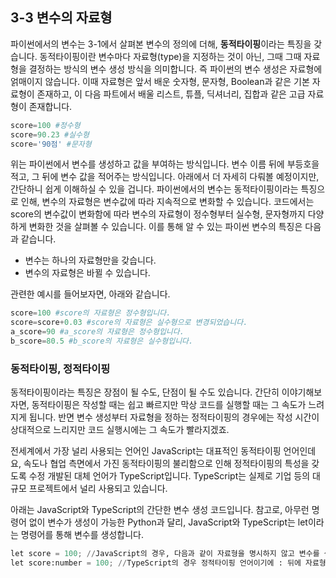## 3-3 변수의 자료형



파이썬에서의 변수는 3-1에서 살펴본 변수의 정의에 더해, **동적타이핑**이라는 특징을 갖습니다. 동적타이핑이란 변수마다 자료형(type)을 지정하는 것이 아닌, 그때 그때 자료형을 결정하는 방식의 변수 생성 방식을 의미합니다. 즉 파이썬의 변수 생성은 자료형에 얽매이지 않습니다. 이때 자료형은 앞서 배운 숫자형, 문자형, Boolean과 같은 기본 자료형이 존재하고, 이 다음 파트에서 배울 리스트, 튜플, 딕셔너리, 집합과 같은 고급 자료형이 존재합니다.

```python
score=100 #정수형  
score=90.23 #실수형  
score='90점' #문자형
```

위는 파이썬에서 변수를 생성하고 값을 부여하는 방식입니다. 변수 이름 뒤에 부등호을 적고, 그 뒤에 변수 값을 적어주는 방식입니다. 아래에서 더 자세히 다뤄볼 예정이지만, 간단하니 쉽게 이해하실 수 있을 겁니다. 파이썬에서의 변수는 동적타이핑이라는 특징으로 인해, 변수의 자료형은 변수값에 따라 지속적으로 변화할 수 있습니다. 코드에서는 score의 변수값이 변화함에 따라 변수의 자료형이 정수형부터 실수형, 문자형까지 다양하게 변화한 것을 살펴볼 수 있습니다. 이를 통해 알 수 있는 파이썬 변수의 특징은 다음과 같습니다.

- 변수는 하나의 자료형만을 갖습니다.
- 변수의 자료형은 바뀔 수 있습니다.

관련한 예시를 들어보자면, 아래와 같습니다.

```python
score=100 #score의 자료형은 정수형입니다.  
score=score+0.03 #score의 자료형은 실수형으로 변경되었습니다.  
a_score=90 #a_score의 자료형은 정수형입니다.  
b_score=80.5 #b_score의 자료형은 실수형입니다.
```

### 동적타이핑, 정적타이핑

동적타이핑이라는 특징은 장점이 될 수도, 단점이 될 수도 있습니다. 간단히 이야기해보자면, 동적타이핑은 작성할 때는 쉽고 빠르지만 막상 코드를 실행할 때는 그 속도가 느려지게 됩니다. 반면 변수 생성부터 자료형을 정하는 정적타이핑의 경우에는 작성 시간이 상대적으로 느리지만 코드 실행시에는 그 속도가 빨라지겠죠.

전세계에서 가장 널리 사용되는 언어인 JavaScript는 대표적인 동적타이핑 언어인데요, 속도나 협업 측면에서 가진 동적타이핑의 불리함으로 인해 정적타이핑의 특성을 갖도록 수정 개발된 대체 언어가 TypeScript입니다. TypeScript는 실제로 기업 등의 대규모 프로젝트에서 널리 사용되고 있습니다.

아래는 JavaScript와 TypeScript의 간단한 변수 생성 코드입니다. 참고로, 아무런 명령어 없이 변수가 생성이 가능한 Python과 달리, JavaScript와 TypeScript는 let이라는 명령어를 통해 변수를 생성합니다.
```python
let score = 100; //JavaScript의 경우, 다음과 같이 자료형을 명시하지 않고 변수를 생성하지만  
let score:number = 100; //TypeScript의 경우 정적타이핑 언어이기에 : 뒤에 자료형을 명시합니다.

